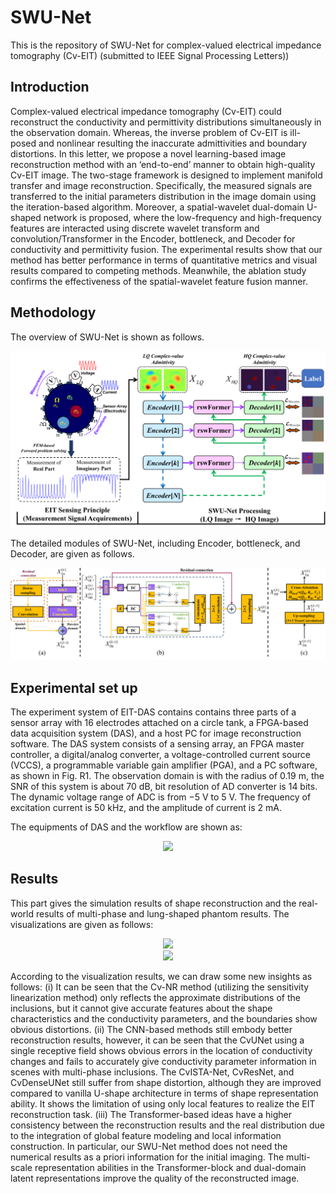 # SWU-Net
This is the repository of SWU-Net for complex-valued electrical impedance tomography (Cv-EIT) (submitted to IEEE Signal Processing Letters))

## Introduction
Complex-valued electrical impedance tomography (Cv-EIT) could reconstruct the conductivity and permittivity distributions simultaneously in the observation domain. Whereas, the inverse problem of Cv-EIT is ill-posed and nonlinear resulting the inaccurate admittivities and boundary distortions. In this letter, we propose a novel learning-based image reconstruction method with an ‘end-to-end’ manner to obtain high-quality Cv-EIT image. The two-stage framework is designed to implement manifold transfer and image reconstruction. Specifically, the measured signals are transferred to the initial parameters distribution in the image domain using the iteration-based algorithm. Moreover, a spatial-wavelet dual-domain U-shaped network is proposed, where the low-frequency and high-frequency features are interacted using discrete wavelet transform and convolution/Transformer in the Encoder, bottleneck, and Decoder for conductivity and permittivity fusion. The experimental results show that our method has better performance in terms of quantitative metrics and visual results compared to competing methods. Meanwhile, the ablation study confirms the effectiveness of the spatial-wavelet feature fusion manner.

## Methodology
The overview of SWU-Net is shown as follows.
<div align="center">
  <img src="https://github.com/Wangzc420/SWU-Net/blob/main/Image/Figure1.png">
</div>

The detailed modules of SWU-Net, including Encoder, bottleneck, and Decoder, are given as follows.
<div align="center">
  <img src="https://github.com/Wangzc420/SWU-Net/blob/main/Image/Figure2.png">
</div>

## Experimental set up
The experiment system of EIT-DAS contains contains three parts of a sensor array with 16 electrodes attached on a circle tank, a FPGA-based data acquisition system (DAS), and a host PC for image reconstruction software. The DAS system consists of a sensing array, an FPGA master controller, a digital/analog converter, a voltage-controlled current source (VCCS), a programmable variable gain amplifier (PGA), and a PC software, as shown in Fig. R1. The observation domain is with the radius of 0.19 m, the SNR of this system is about 70 dB, bit resolution of AD converter is 14 bits. The dynamic voltage range of ADC is from −5 V to 5 V. The frequency of excitation current is 50 kHz, and the amplitude of current is 2 mA.

The equipments of DAS and the workflow are shown as:
<div align="center">
  <img src="https://github.com/Wangzc420/SWU-Net/blob/main/Image/Figure3.png">
</div>

## Results

This part gives the simulation results of shape reconstruction and the real-world results of multi-phase and lung-shaped phantom results. The visualizations are given as follows:
<div align="center">
  <img src="https://github.com/Wangzc420/SWU-Net/blob/main/Image/Figure4.png">
</div>

<div align="center">
  <img src="https://github.com/Wangzc420/SWU-Net/blob/main/Image/Figure5.png">
</div>

According to the visualization results, we can draw some new insights as follows: 
(i) It can be seen that the Cv-NR method (utilizing the sensitivity linearization method) only reflects the approximate distributions of the inclusions, but it cannot give accurate features about the shape characteristics and the conductivity parameters, and the boundaries show obvious distortions. 
(ii) The CNN-based methods still embody better reconstruction results, however, it can be seen that the CvUNet using a single receptive field shows obvious errors in the location of conductivity changes and fails to accurately give conductivity parameter information in scenes with multi-phase inclusions. The CvISTA-Net, CvResNet, and CvDenseUNet still suffer from shape distortion, although they are improved compared to vanilla U-shape architecture in terms of shape representation ability. It shows the limitation of using only local features to realize the EIT reconstruction task. 
(iii) The Transformer-based ideas have a higher consistency between the reconstruction results and the real distribution due to the integration of global feature modeling and local information construction. In particular, our SWU-Net method does not need the numerical results as a priori information for the initial imaging. The multi-scale representation abilities in the Transformer-block and dual-domain latent representations improve the quality of the reconstructed image.

